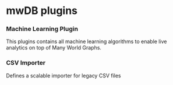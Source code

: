 # mwDB plugins

### Machine Learning Plugin

This plugins contains all machine learning algorithms to enable live analytics on top of Many World Graphs.

### CSV Importer

Defines a scalable importer for legacy CSV files


